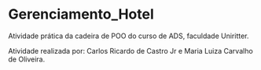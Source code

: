 # Gerenciamento_Hotel
Atividade prática da cadeira de POO do curso de ADS, faculdade Uniritter.

Atividade realizada por: Carlos Ricardo de Castro Jr e Maria Luiza Carvalho de Oliveira. 


